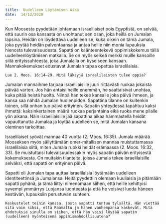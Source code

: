```yaml
---
title:  Uudelleen Löytämisen Aika
date:  14/12/2020
---
```


Kun Moosesta pyydetään johtamaan israelilaiset pois Egyptistä, on selvää, että suurin osa kansasta on unohtanut sen osan, joka heillä on Jumalan lapsina. Heidän on löydettävä uudelleen se, kuka oikein on tämä Jumala, joka pyytää heidän palvontaansa ja antaa heille niin monia lupauksia hienosta tulevaisuudesta. Sapatti on käänteentekevä oppimiskokemus tällä uudelleenlöytämisen matkalla. Se on myös selkeä merkki muille kansoille siitä erityissuhteesta, joka Jumalalla on kyseiseen kansaan. Mannakokemukset edustavat Jumalan tapaa opettaa israelilaisia.

`Lue 2. Moos. 16:14–29. Mitä läksyjä israelilaisten tulee oppia?`

Jumalan mannaihme tarjoaa israelilaisille juuri riittävästi ruokaa jokaista päivää varten. Jos hän antaisi heille enemmän, he saattaisivat unohtaa, kuka pitää heistä huolta. Niinpä hän tekee kansalle joka päivä ihmeen, ja kansa saa nähdä Jumalan huolenpidon. Sapattina tilanne on kuitenkin toinen, sillä onhan tuo päivä erityinen. Sapatin yhteydessä tapahtuu kaksi ihmettä: kaksinkertainen määrä ruokaa perjantaina eikä ruoka mene pilalle yön aikana. Näin israelilaisille jää sapattina aikaa hämmästellä heidät vapauttanutta Jumalaa ja löytää uudelleen se, mitä Jumalan kansana oleminen tarkoittaa.

Israelilaiset syövät mannaa 40 vuotta (2. Moos. 16:35). Jumala määrää Mooseksen myös säilyttämään omer-mitallisen mannaa muistuttamassa israelilaisia siitä, miten Jumala ruokki heidät erämaassa (2. Moos. 16:32, 33). Se muistuttaisi tulevaisuudessakin myös sapatin päivän erityisestä kokemuksesta. On muitakin tilanteita, joissa Jumala tekee israelilaisille selväksi, että sapatti on erityinen päivä.

Sapatti oli Jumalan tapa auttaa israelilaisia löytämään uudelleen identiteettinsä ja Jumalansa. Heitä pyydettiin olemaan kuuliaisia ja pitämään sapatti pyhänä, ja tämä liittyi nimenomaan siihen, että heille kehittyisi syvempi ymmärrys Luojansa luonteesta ja että he voisivat luoda häneen kestävän, lupauksiin perustuvan suhteen.

`Keskustelet teinin kanssa, josta sapatti tuntuu tylsältä. Hän viettää sitä vain siksi, että Raamattu ja hänen vanhempansa käskevät. Mitä ehdotuksia sinulla on siihen, että hän voisi löytää sapatin (uudelleen) myönteisenä oppimismahdollisuutena?`